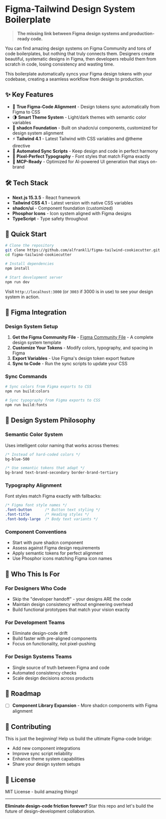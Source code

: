 # Figma-Tailwind Design System Boilerplate

> **The missing link between Figma design systems and production-ready code.**

You can find amazing design systems on Figma Community and tons of code boilerplates, but nothing that truly connects them. Designers create beautiful, systematic designs in Figma, then developers rebuild them from scratch in code, losing consistency and wasting time.

This boilerplate automatically syncs your Figma design tokens with your codebase, creating a seamless workflow from design to production.

## ✨ Key Features

- 🎨 **True Figma-Code Alignment** - Design tokens sync automatically from Figma to CSS
- 🌗 **Smart Theme System** - Light/dark themes with semantic color variables
- 🧩 **shadcn Foundation** - Built on shadcn/ui components, customized for design system alignment
- ⚡ **Tailwind 4.1** - Latest Tailwind with CSS variables and @theme directive
- 🔄 **Automated Sync Scripts** - Keep design and code in perfect harmony
- 📐 **Pixel-Perfect Typography** - Font styles that match Figma exactly
- 🎯 **MCP-Ready** - Optimized for AI-powered UI generation that stays on-brand

## 🛠 Tech Stack

- **Next.js 15.3.5** - React framework
- **Tailwind CSS 4.1** - Latest version with native CSS variables
- **shadcn/ui** - Component foundation (customized)
- **Phosphor Icons** - Icon system aligned with Figma designs
- **TypeScript** - Type safety throughout

## 🚀 Quick Start

```bash
# Clone the repository
git clone https://github.com/alfrankl1/figma-tailwind-cookiecutter.git
cd figma-tailwind-cookiecutter

# Install dependencies
npm install

# Start development server
npm run dev
```

Visit `http://localhost:3000` (or `3003` if 3000 is in use) to see your design system in action.

## 🎨 Figma Integration

### Design System Setup
1. **Get the Figma Community File** - [Figma Community File](https://www.figma.com/community/file/1526688065982358612) - A complete design system template
2. **Customize Your Tokens** - Modify colors, typography, and spacing in Figma
3. **Export Variables** - Use Figma's design token export feature
4. **Sync to Code** - Run the sync scripts to update your CSS

### Sync Commands
```bash
# Sync colors from Figma exports to CSS
npm run build:colors

# Sync typography from Figma exports to CSS  
npm run build:fonts
```


## 🎯 Design System Philosophy

### Semantic Color System
Uses intelligent color naming that works across themes:
```css
/* Instead of hard-coded colors */
bg-blue-500

/* Use semantic tokens that adapt */
bg-brand text-brand-secondary border-brand-tertiary
```

### Typography Alignment
Font styles match Figma exactly with fallbacks:
```css
/* Figma font style names */
.font-button      /* Button text styling */
.font-title       /* Heading styles */
.font-body-large  /* Body text variants */
```

### Component Conventions
- Start with pure shadcn component
- Assess against Figma design requirements  
- Apply semantic tokens for perfect alignment
- Use Phosphor icons matching Figma icon names

## 🎪 Who This Is For

### For Designers Who Code
- Skip the "developer handoff" - your designs ARE the code
- Maintain design consistency without engineering overhead
- Build functional prototypes that match your vision exactly

### For Development Teams
- Eliminate design-code drift
- Build faster with pre-aligned components
- Focus on functionality, not pixel-pushing

### For Design Systems Teams
- Single source of truth between Figma and code
- Automated consistency checks
- Scale design decisions across products

## 🔮 Roadmap

- [ ] **Component Library Expansion** - More shadcn components with Figma alignment

## 🤝 Contributing

This is just the beginning! Help us build the ultimate Figma-code bridge:
- Add new component integrations
- Improve sync script reliability  
- Enhance theme system capabilities
- Share your design system setups

## 📄 License

MIT License - build amazing things!

---

**Eliminate design-code friction forever?** Star this repo and let's build the future of design-development collaboration.

